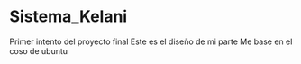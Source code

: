 # Sistema_Kelani

Primer intento del proyecto final
Este es el diseño de mi parte
Me base en el coso de ubuntu
